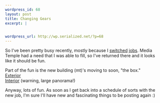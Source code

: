 ```yaml
--- 
wordpress_id: 68
layout: post
title: Changing Gears
excerpt: |
  

wordpress_url: http://wp.serialized.net/?p=68
---
```

<p>So I&#39;ve been pretty busy recently, mostly because I <a href="http://conceptoverdrive.com">switched</a> <a href="http://mediatemple.net">jobs</a>. Media Temple had a need that I was able to fill, so I&#39;ve returned there and it looks like it should be fun.</p>

<p>Part of the fun is the new building (mt)&#39;s moving to soon, "the box."<br />
<a href="http://www.ericowenmoss.com/box.html">Exterior</a><br />
<a href="http://www.davidbartle.com/new_office_panoramic1.jpg">Interior</a> (warning, large panorama!)</p>

<p>Anyway, lots of fun. As soon as I get back into a schedule of sorts with the new job, I&#39;m sure I&#39;ll have new and fascinating things to be posting again :)</p>
